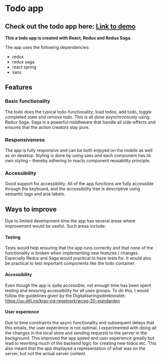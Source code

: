 # Todo app

## Check out the todo app here: [Link to demo](https://martinmjensen.github.io/Todo/)

**This a todo app is created with React, Redux and Redux Saga.**

The app uses the following dependencies:
- redux
- redux saga
- react spring
- sass


## Features

### Basic functionality
The todo does the typical todo-functionality; load todos, add todo, toggle completed state and remove todo. This is all done asynchronously using Redux Saga. Saga is a powerful middleware that handle all side-effects and ensures that the action creators stay pure.

### Responsiveness
The app is fully responsive and can be both enjoyed on the mobile as well as on desktop. Styling is done by using sass and each component has its own styling – thereby adhering to reacts component reusability principle.

### Accessibility
Good support for accessibility. All of the app functions are fully accessible through the keyboard, and the accessibility tree is descriptive using semantic tags and aria-labels.

## Ways to improve

Due to limited development time the app has several areas where improvement would be useful. Such areas include:

#### Testing
Tests would help ensuring that the app runs correctly and that none of the functionality is broken when implementing new features / changes. Especially Redux and Saga would practical to have tests for. It would also be practical to test important components like the todo container.

#### Accessibility
Even though the app is quite accessible, not enough time has been spent testing and ensuring accessibility for all uses groups. To do this, I would follow the guidelines given by the Digitaliseringsdirektoratet: https://uu.difi.no/krav-og-regelverk/wcag-20-standarden

#### User experience
Due to time constraints the async functionality and subsequent delays that this entails, the user experience is not optimal. I experimented with doing all the changes in the local store and sending requests to the server in the background. This improved the app speed and user experience greatly but lead to rewriting much of the backend logic for creating new todos etc. This also meant that the app displayed a representation of what was on the server, but not the actual server content.

